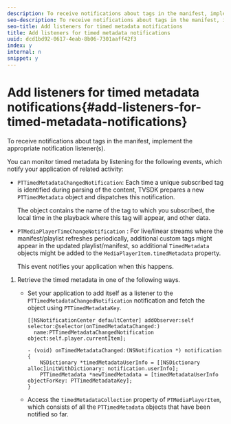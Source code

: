 ```yaml
---
description: To receive notifications about tags in the manifest, implement the appropriate notification listener(s).
seo-description: To receive notifications about tags in the manifest, implement the appropriate notification listener(s).
seo-title: Add listeners for timed metadata notifications
title: Add listeners for timed metadata notifications
uuid: dcd1bd92-0617-4eab-8b06-7301aaff42f3
index: y
internal: n
snippet: y
---
```


# Add listeners for timed metadata notifications{#add-listeners-for-timed-metadata-notifications}

To receive notifications about tags in the manifest, implement the appropriate notification listener(s).

You can monitor timed metadata by listening for the following events, which notify your application of related activity:

* `PTTimedMetadataChangedNotification`: Each time a unique subscribed tag is identified during parsing of the content, TVSDK prepares a new `PTTimedMetadata` object and dispatches this notification.

  The object contains the name of the tag to which you subscribed, the local time in the playback where this tag will appear, and other data. 

* `PTMediaPlayerTimeChangeNotification` : For live/linear streams where the manifest/playlist refreshes periodically, additional custom tags might appear in the updated playlist/manifest, so additional `TimedMetadata` objects might be added to the `MediaPlayerItem.timedMetadata` property.

  This event notifies your application when this happens.

1. Retrieve the timed metadata in one of the following ways.

    * Set your application to add itself as a listener to the `PTTimedMetadataChangedNotification` notification and fetch the object using `PTTimedMetadataKey`.     
    
      ```    
      [[NSNotificationCenter defaultCenter] addObserver:self selector:@selector(onTimedMetadataChanged:)  
        name:PTTimedMetadataChangedNotification object:self.player.currentItem]; 
       
      - (void) onTimedMetadataChanged:(NSNotification *) notification { 
          NSDictionary *timedMetadataUserInfo = [[NSDictionary alloc]initWithDictionary: notification.userInfo]; 
          PTTimedMetadata *newTimedMetadata = [timedMetadataUserInfo objectForKey: PTTimedMetadataKey]; 
      }
      ```

    * Access the `timedMetadataCollection` property of `PTMediaPlayerItem`, which consists of all the `PTTimedMetadata` objects that have been notified so far.

